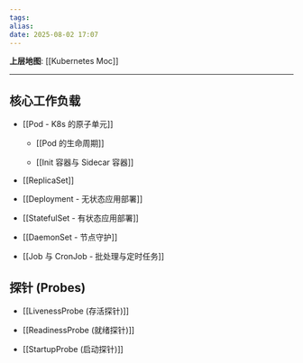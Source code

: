 ```yaml
---
tags: 
alias: 
date: 2025-08-02 17:07
---
```


**上层地图**: [[Kubernetes Moc]]

---
## 核心工作负载

- [[Pod - K8s 的原子单元]]

    - [[Pod 的生命周期]]

    - [[Init 容器与 Sidecar 容器]]

- [[ReplicaSet]]

- [[Deployment - 无状态应用部署]]

- [[StatefulSet - 有状态应用部署]]

- [[DaemonSet - 节点守护]]

- [[Job 与 CronJob - 批处理与定时任务]]

## 探针 (Probes)

- [[LivenessProbe (存活探针)]]

- [[ReadinessProbe (就绪探针)]]

- [[StartupProbe (启动探针)]]